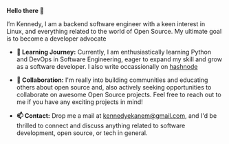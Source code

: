 **Hello there 👋**

I’m Kennedy, I am a backend software engineer with a keen interest in Linux, and everything related to the world of Open Source.
My ultimate goal is to become a developer advocate

- **🌱 Learning Journey:** Currently, I am enthusiastically learning Python and DevOps in Software Engineering,
eager to expand my skill and grow as a software developer. I also write  occassionally on
[hashnode](https://fusedtechie.hashnode.dev/)


- **💞 Collaboration:** I'm really into building communities and educating others about open source and,
also actively seeking opportunities to collaborate on awesome Open Source projects. 
Feel free to reach out to me if you have any exciting projects in mind!



- **📫 Contact:** Drop me a mail at kennedyekanem@gmail.com, and I'd be thrilled to connect and
discuss anything related to software development, open source, or tech in general.
